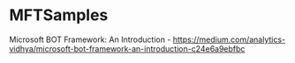 # MFTSamples
Microsoft BOT Framework: An Introduction - https://medium.com/analytics-vidhya/microsoft-bot-framework-an-introduction-c24e6a9ebfbc
